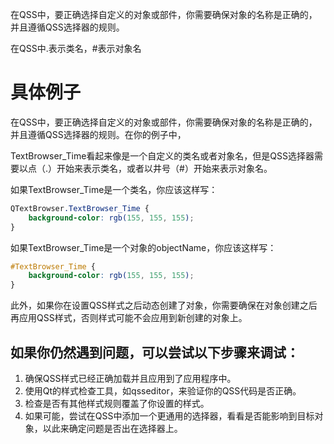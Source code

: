 在QSS中，要正确选择自定义的对象或部件，你需要确保对象的名称是正确的，并且遵循QSS选择器的规则。

在QSS中.表示类名，#表示对象名


# 具体例子
在QSS中，要正确选择自定义的对象或部件，你需要确保对象的名称是正确的，并且遵循QSS选择器的规则。在你的例子中，

TextBrowser_Time看起来像是一个自定义的类名或者对象名，但是QSS选择器需要以点（.）开始来表示类名，或者以井号（#）开始来表示对象名。

如果TextBrowser_Time是一个类名，你应该这样写：
```css
QTextBrowser.TextBrowser_Time {
    background-color: rgb(155, 155, 155);
}
```
如果TextBrowser_Time是一个对象的objectName，你应该这样写：

```css
#TextBrowser_Time {
    background-color: rgb(155, 155, 155);
}
```

此外，如果你在设置QSS样式之后动态创建了对象，你需要确保在对象创建之后再应用QSS样式，否则样式可能不会应用到新创建的对象上。

## 如果你仍然遇到问题，可以尝试以下步骤来调试：

1. 确保QSS样式已经正确加载并且应用到了应用程序中。
2. 使用Qt的样式检查工具，如qsseditor，来验证你的QSS代码是否正确。
3. 检查是否有其他样式规则覆盖了你设置的样式。
4. 如果可能，尝试在QSS中添加一个更通用的选择器，看看是否能影响到目标对象，以此来确定问题是否出在选择器上。
